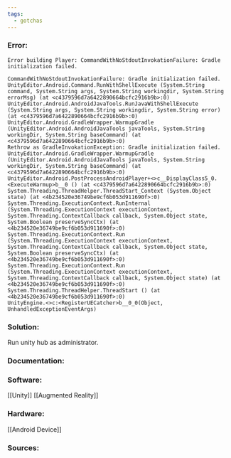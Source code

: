 ```yaml
---
tags:
  - gotchas
---
```

### Error:
```
Error building Player: CommandWithNoStdoutInvokationFailure: Gradle initialization failed.

CommandWithNoStdoutInvokationFailure: Gradle initialization failed.  
UnityEditor.Android.Command.RunWithShellExecute (System.String command, System.String args, System.String workingdir, System.String errorMsg) (at <c4379596d7a6422890664bcfc2916b9b>:0)  
UnityEditor.Android.AndroidJavaTools.RunJavaWithShellExecute (System.String args, System.String workingdir, System.String error) (at <c4379596d7a6422890664bcfc2916b9b>:0)  
UnityEditor.Android.GradleWrapper.WarmupGradle (UnityEditor.Android.AndroidJavaTools javaTools, System.String workingDir, System.String baseCommand) (at <c4379596d7a6422890664bcfc2916b9b>:0)  
Rethrow as GradleInvokationException: Gradle initialization failed.  
UnityEditor.Android.GradleWrapper.WarmupGradle (UnityEditor.Android.AndroidJavaTools javaTools, System.String workingDir, System.String baseCommand) (at <c4379596d7a6422890664bcfc2916b9b>:0)  
UnityEditor.Android.PostProcessAndroidPlayer+<>c__DisplayClass5_0.<ExecuteWarmup>b__0 () (at <c4379596d7a6422890664bcfc2916b9b>:0)  
System.Threading.ThreadHelper.ThreadStart_Context (System.Object state) (at <4b234520e36749be9cf6b053d911690f>:0)  
System.Threading.ExecutionContext.RunInternal (System.Threading.ExecutionContext executionContext, System.Threading.ContextCallback callback, System.Object state, System.Boolean preserveSyncCtx) (at <4b234520e36749be9cf6b053d911690f>:0)  
System.Threading.ExecutionContext.Run (System.Threading.ExecutionContext executionContext, System.Threading.ContextCallback callback, System.Object state, System.Boolean preserveSyncCtx) (at <4b234520e36749be9cf6b053d911690f>:0)  
System.Threading.ExecutionContext.Run (System.Threading.ExecutionContext executionContext, System.Threading.ContextCallback callback, System.Object state) (at <4b234520e36749be9cf6b053d911690f>:0)  
System.Threading.ThreadHelper.ThreadStart () (at <4b234520e36749be9cf6b053d911690f>:0)  
UnityEngine.<>c:<RegisterUECatcher>b__0_0(Object, UnhandledExceptionEventArgs)

```
### Solution:
Run unity hub as administrator.
### Documentation:

### Software:
[[Unity]] [[Augmented Reality]]
### Hardware:
[[Android Device]]

### Sources:
[^1]: https://discussions.unity.com/t/no-internal-option-on-android-build/724084/12
[^2]: https://stackoverflow.com/questions/56587710/i-am-not-able-to-build-android-app-in-unity3d-error-gradle-initialization-faile
